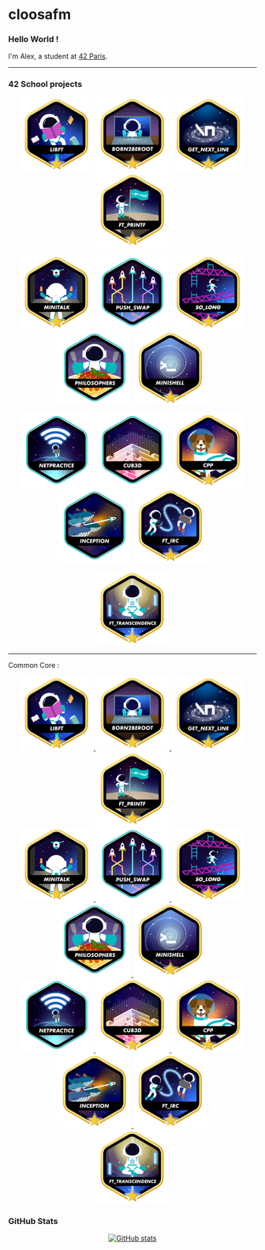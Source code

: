 # cloosafm

### Hello World !

I'm Alex, a student at [42 Paris](https://42.fr/en/homepage/).

---
<!---
### 42 Stats Card

[![My 42 stats](https://badge42.vercel.app/api/v2/cl8llmf4200060hmkt4qtrpqm/stats?cursusId=21&coalitionId=45)](https://github.com/JaeSeoKim/badge42)
--->

### 42 School projects

<div align="center">

<a href="https://gitlab.com/42_cursus1/libft_42">![42 Badge](https://github.com/cloosafm/cloosafm/blob/main/42_badges/libftm.png)</a>
<a href="https://gitlab.com/42_cursus1/Born2beroot">![42 Badge](https://github.com/cloosafm/cloosafm/blob/main/42_badges/born2berootm.png)</a>
<a href="https://gitlab.com/42_cursus1/get_next_line">![42 Badge](https://github.com/cloosafm/cloosafm/blob/main/42_badges/get_next_linem.png)</a>
<a href="https://gitlab.com/42_cursus1/ft_printf">![42 Badge](https://github.com/cloosafm/cloosafm/blob/main/42_badges/ft_printfm.png)</a>

<a href="https://gitlab.com/42_cursus1/minitalk">![42 Badge](https://github.com/cloosafm/cloosafm/blob/main/42_badges/minitalkm.png)</a>
<a href="https://gitlab.com/42_cursus1/push_swap">![42 Badge](https://github.com/cloosafm/cloosafm/blob/main/42_badges/push_swape.png)</a>
<a href="https://gitlab.com/42_cursus1/so_long">![42 Badge](https://github.com/cloosafm/cloosafm/blob/main/42_badges/so_longm.png)</a>
<a href="https://gitlab.com/42_cursus1/philosophers">![42 Badge](https://github.com/cloosafm/cloosafm/blob/main/42_badges/philosopherse.png)</a>
<a href="https://gitlab.com/42_cursus1/minishell">![42 Badge](https://github.com/cloosafm/cloosafm/blob/main/42_badges/minishellm.png)</a>

<a href="https://gitlab.com/42_cursus1/netpractice">![42 Badge](https://github.com/cloosafm/cloosafm/blob/main/42_badges/netpracticee.png)</a>
<a href="https://gitlab.com/42_cursus1/cub3d">![42 Badge](https://github.com/cloosafm/cloosafm/blob/main/42_badges/cub3de.png)</a>
<a href="https://gitlab.com/42_cursus1/cpp_piscine">![42 Badge](https://github.com/cloosafm/cloosafm/blob/main/42_badges/cppm.png)</a>
<a href="https://gitlab.com/42_cursus1/inception">![42 Badge](https://github.com/cloosafm/cloosafm/blob/main/42_badges/inceptione.png)</a>
<a href="https://gitlab.com/42_cursus1/ft_irc">![42 Badge](https://github.com/cloosafm/cloosafm/blob/main/42_badges/ft_ircm.png)</a>

<a href="https://gitlab.com/42_cursus1/ft_transcendence">![42 Badge](https://github.com/cloosafm/cloosafm/blob/main/42_badges/ft_transcendencem.png)</a>

</div>


---


Common Core :


<div align="center">
  <a href="https://gitlab.com/42_cursus1/libft_42.git">
    <img src="https://github.com/cloosafm/cloosafm/blob/main/42_badges/libftm.png" alt="Libft badge"/>
  </a><a href="https://gitlab.com/42_cursus1/Born2beroot.git">
    <img src="https://github.com/cloosafm/cloosafm/blob/main/42_badges/born2berootm.png" alt="B2R badge"/>
  </a><a href="https://gitlab.com/42_cursus1/get_next_line.git">
    <img src="https://github.com/cloosafm/cloosafm/blob/main/42_badges/get_next_linem.png" alt="GNL badge"/>
  </a><a href="https://gitlab.com/42_cursus1/ft_printf">
    <img src="https://github.com/cloosafm/cloosafm/blob/main/42_badges/ft_printfm.png" alt="ft_printf badge"/>
  </a>
</div>

<div align="center">
  <a href="https://gitlab.com/42_cursus1/minitalk">
    <img src="https://github.com/cloosafm/cloosafm/blob/main/42_badges/minitalkm.png" alt="minitalk badge"/>
  </a><a href="https://gitlab.com/42_cursus1/push_swap.git">
    <img src="https://github.com/cloosafm/cloosafm/blob/main/42_badges/push_swape.png" alt="push_swap badge"/>
  </a><a href="https://gitlab.com/42_cursus1/so_long.git">
    <img src="https://github.com/cloosafm/cloosafm/blob/main/42_badges/so_longm.png" alt="so_long badge"/>
  </a><a href="https://gitlab.com/42_cursus1/philosophers.git">
    <img src="https://github.com/cloosafm/cloosafm/blob/main/42_badges/philosopherse.png" alt="philosophers badge"/>
  </a><a href="https://gitlab.com/42_cursus1/minishell.git">
    <img src="https://github.com/cloosafm/cloosafm/blob/main/42_badges/minishellm.png" alt="minishell badge"/>
  </a>
</div>


<div align="center">
  <a href="https://gitlab.com/42_cursus1/netpractice.git">
    <img src="https://github.com/cloosafm/cloosafm/blob/main/42_badges/netpracticee.png" alt="netpractice badge"/>
  </a><a href="https://gitlab.com/42_cursus1/cub3d.git">
    <img src="https://github.com/cloosafm/cloosafm/blob/main/42_badges/cub3dm.png" alt="cub3d badge"/>
  </a><a href="https://gitlab.com/42_cursus1/cpp_piscine">
    <img src="https://github.com/cloosafm/cloosafm/blob/main/42_badges/cppm.png" alt="CPP badge"/>
  </a><a href="https://gitlab.com/42_cursus1/inception">
    <img src="https://github.com/cloosafm/cloosafm/blob/main/42_badges/inceptionm.png" alt="inception badge"/>
  </a><a href="https://gitlab.com/42_cursus1/ft_irc">
    <img src="https://github.com/cloosafm/cloosafm/blob/main/42_badges/ft_ircm.png" alt="ft_irc badge"/>
  </a>
</div>

<div align="center">
  <a href="https://github.com/Dylonni/42_ft_transcendence">
    <img src="https://github.com/cloosafm/cloosafm/blob/main/42_badges/ft_transcendencem.png" alt="ft_transcendence badge"/>
  </a>
</div>





### GitHub Stats

<div align="center">

[![GitHub stats](https://github-readme-stats.vercel.app/api?username=cloosafm&show_icons=true&hide_rank=false&theme=github_dark&hide=issues&hide_title=true)](https://github.com/anuraghazra/github-readme-stats)



</div>


<!---


[![My GitHub Language Stats](https://github-readme-stats.vercel.app/api/top-langs/?username=jasongaylord&langs_count=5&theme=tokyonight)]()

[![Top Langs](https://github-readme-stats.vercel.app/api/top-langs/?username=cloosafm&langs_count=5&hide_title=true&count_private=true&include_all_commits=true&hide=java,html,css)](https://github.com/anuraghazra/github-readme-stats)



(https://github.com/anuraghazra/github-readme-stats)

https://www.sitepoint.com/github-profile-readme/

https://www.sitepoint.com/github-profile-readme/
-->
